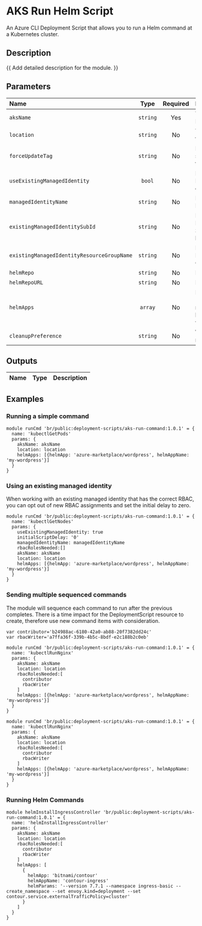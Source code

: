# AKS Run Helm Script

An Azure CLI Deployment Script that allows you to run a Helm command at a Kubernetes cluster.

## Description

{{ Add detailed description for the module. }}

## Parameters

| Name                                       | Type     | Required | Description                                                                     |
| :----------------------------------------- | :------: | :------: | :------------------------------------------------------------------------------ |
| `aksName`                                  | `string` | Yes      | The name of the Azure Kubernetes Service                                        |
| `location`                                 | `string` | No       | The location to deploy the resources to                                         |
| `forceUpdateTag`                           | `string` | No       | How the deployment script should be forced to execute                           |
| `useExistingManagedIdentity`               | `bool`   | No       | Does the Managed Identity already exists, or should be created                  |
| `managedIdentityName`                      | `string` | No       | Name of the Managed Identity resource                                           |
| `existingManagedIdentitySubId`             | `string` | No       | For an existing Managed Identity, the Subscription Id it is located in          |
| `existingManagedIdentityResourceGroupName` | `string` | No       | For an existing Managed Identity, the Resource Group it is located in           |
| `helmRepo`                                 | `string` | No       | Public Helm Repo Name                                                           |
| `helmRepoURL`                              | `string` | No       | Public Helm Repo URL                                                            |
| `helmApps`                                 | `array`  | No       | Helm Apps {helmApp: 'azure-marketplace/wordpress', helmAppName: 'my-wordpress'} |
| `cleanupPreference`                        | `string` | No       | When the script resource is cleaned up                                          |

## Outputs

| Name | Type | Description |
| :--- | :--: | :---------- |

## Examples

### Running a simple command

```bicep
module runCmd 'br/public:deployment-scripts/aks-run-command:1.0.1' = {
  name: 'kubectlGetPods'
  params: {
    aksName: aksName
    location: location
    helmApps: [{helmApp: 'azure-marketplace/wordpress', helmAppName: 'my-wordpress'}]
  }
}
```

### Using an existing managed identity

When working with an existing managed identity that has the correct RBAC, you can opt out of new RBAC assignments and set the initial delay to zero.

```bicep
module runCmd 'br/public:deployment-scripts/aks-run-command:1.0.1' = {
  name: 'kubectlGetNodes'
  params: {
    useExistingManagedIdentity: true
    initialScriptDelay: '0'
    managedIdentityName: managedIdentityName
    rbacRolesNeeded:[]
    aksName: aksName
    location: location
    helmApps: [{helmApp: 'azure-marketplace/wordpress', helmAppName: 'my-wordpress'}]
  }
}
```

### Sending multiple sequenced commands

The module will sequence each command to run after the previous completes. There is a time impact for the DeploymentScript resource to create, therefore use new command items with consideration.

```bicep
var contributor='b24988ac-6180-42a0-ab88-20f7382dd24c'
var rbacWriter='a7ffa36f-339b-4b5c-8bdf-e2c188b2c0eb'

module runCmd 'br/public:deployment-scripts/aks-run-command:1.0.1' = {
  name: 'kubectlRunNginx'
  params: {
    aksName: aksName
    location: location
    rbacRolesNeeded:[
      contributor
      rbacWriter
    ]
    helmApps: [{helmApp: 'azure-marketplace/wordpress', helmAppName: 'my-wordpress'}]
  }
}
```

```bicep
module runCmd 'br/public:deployment-scripts/aks-run-command:1.0.1' = {
  name: 'kubectlRunNginx'
  params: {
    aksName: aksName
    location: location
    rbacRolesNeeded:[
      contributor
      rbacWriter
    ]
    helmApps: [{helmApp: 'azure-marketplace/wordpress', helmAppName: 'my-wordpress'}]
  }
}
```

### Running Helm Commands

```bicep
module helmInstallIngressController 'br/public:deployment-scripts/aks-run-command:1.0.1' = {
  name: 'helmInstallIngressController'
  params: {
    aksName: aksName
    location: location
    rbacRolesNeeded:[
      contributor
      rbacWriter
    ]
    helmApps: [
      {
        helmApp: 'bitnami/contour'
        helmAppName: 'contour-ingress'
        helmParams: '--version 7.7.1 --namespace ingress-basic --create_namespace --set envoy.kind=deployment --set contour.service.externalTrafficPolicy=cluster'
      }
    ]
  }
}
```